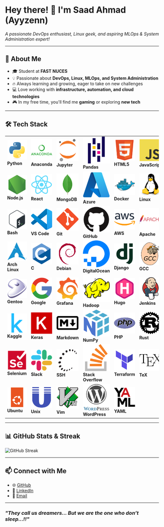 # Hey there! 👋 I'm Saad Ahmad (Ayyzenn)

_A passionate DevOps enthusiast, Linux geek, and aspiring MLOps & System Administration expert!_

---

## 🚀 About Me

- 🎓 Student at **FAST NUCES**
- 💡 Passionate about **DevOps, Linux, MLOps, and System Administration**
- 🔥 Always learning and growing, eager to take on new challenges
- 💻 Love working with **infrastructure, automation, and cloud technologies**
- 🎮 In my free time, you'll find me **gaming** or exploring **new tech**

---

## 🛠️ Tech Stack


|                                                             |                                                                 |                                                        |                                                                         |                                                                |                                                              |
| ----------------------------------------------------------- | --------------------------------------------------------------- | ------------------------------------------------------ | ----------------------------------------------------------------------- | -------------------------------------------------------------- | ------------------------------------------------------------ |
| ![Python](/about/python-original.svg) **Python**            | ![Anaconda](/about/anaconda-original-wordmark.svg) **Anaconda** | ![Jupyter](/about/jupyter-original.svg) **Jupyter**    | ![Pandas](/about/pandas-original.svg) **Pandas**                        | ![HTML5](/about/html5-original.svg) **HTML5**                  | ![JavaScript](/about/javascript-original.svg) **JavaScript** |
| ![Node.js](/about/nodejs-original.svg) **Node.js**          | ![React](/about/react-original.svg) **React**                   | ![MongoDB](/about/mongodb-original.svg) **MongoDB**    | ![Azure](/about/azure-original.svg) **Azure**                           | ![Docker](/about/docker-original.svg) **Docker**               | ![Linux](/about/linux-original.svg) **Linux**                |
| ![Bash](/about/bash-original.svg) **Bash**                  | ![VS Code](/about/vscode-original.svg) **VS Code**              | ![Git](/about/git-original.svg) **Git**                | ![GitHub](/about/github-original.svg) **GitHub**                        | ![AWS](/about/amazonwebservices-original-wordmark.svg) **AWS** | ![Apache](/about/apache-original-wordmark.svg) **Apache**    |
| ![Arch Linux](/about/archlinux-original.svg) **Arch Linux** | ![C](/about/c-original.svg) **C**                               | ![Debian](/about/debian-original.svg) **Debian**       | ![DigitalOcean](/about/digitalocean-original.svg) **DigitalOcean**      | ![Django](/about/django-plain.svg) **Django**                  | ![GCC](/about/gcc-original.svg) **GCC**                      |
| ![Gentoo](/about/gentoo-original.svg) **Gentoo**            | ![Google](/about/google-original.svg) **Google**                | ![Grafana](/about/grafana-original.svg) **Grafana**    | ![Hadoop](/about/hadoop-original.svg) **Hadoop**                        | ![Hugo](/about/hugo-original.svg) **Hugo**                     | ![Jenkins](/about/jenkins-original.svg) **Jenkins**          |
| ![Kaggle](/about/kaggle-original.svg) **Kaggle**            | ![Keras](/about/keras-original.svg) **Keras**                   | ![Markdown](/about/markdown-original.svg) **Markdown** | ![NumPy](/about/numpy-original.svg) **NumPy**                           | ![PHP](/about/php-original.svg) **PHP**                        | ![Rust](/about/rust-original.svg) **Rust**                   |
| ![Selenium](/about/selenium-original.svg) **Selenium**      | ![Slack](/about/slack-original.svg) **Slack**                   | ![SSH](/about/ssh-original.svg) **SSH**                | ![Stack Overflow](/about/stackoverflow-original.svg) **Stack Overflow** | ![Terraform](/about/terraform-original.svg) **Terraform**      | ![TeX](/about/tex-original.svg) **TeX**                      |
| ![Ubuntu](/about/ubuntu-original.svg) **Ubuntu**            | ![Unix](/about/unix-original.svg) **Unix**                      | ![Vim](/about/vim-original.svg) **Vim**                | ![WordPress](/about/wordpress-original.svg) **WordPress**               | ![YAML](/about/yaml-original.svg) **YAML**                     |                                                              |

---

## 📊 GitHub Stats & Streak

![GitHub Streak](https://github-readme-streak-stats.herokuapp.com/?user=ayyzenn&theme=dark&hide_border=true)

---

## 📫 Connect with Me

- 🌐 [GitHub](https://github.com/ayyzenn)
- 💼 [LinkedIn](https://www.linkedin.com/in/s-ayyzenn/)
- 📧 [Email](mailto:saad.ahmad1024@gmail.com)

---

### _"They call us dreamers… But we are the one who don’t sleep…!!"_
